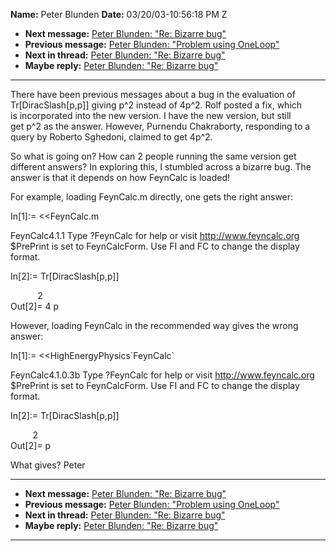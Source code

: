 **Name:** Peter Blunden
**Date:** 03/20/03-10:56:18 PM Z

  - **Next message:** [Peter Blunden: "Re: Bizarre bug"](0121.html)
  - **Previous message:** [Peter Blunden: "Problem using
    OneLoop"](0119.html)
  - **Next in thread:** [Peter Blunden: "Re: Bizarre bug"](0121.html)
  - **Maybe reply:** [Peter Blunden: "Re: Bizarre bug"](0121.html)

-----

There have been previous messages about a bug in the evaluation of  
Tr[DiracSlash[p,p]] giving p^2 instead of 4p^2. Rolf
posted a fix, which  
is incorporated into the new version. I have the new version, but
still  
get p^2 as the answer. However, Purnendu Chakraborty, responding to a  
query by Roberto Sghedoni, claimed to get 4p^2.  

So what is going on? How can 2 people running the same version get  
different answers? In exploring this, I stumbled across a bizarre bug.
The  
answer is that it depends on how FeynCalc is loaded\!  

For example, loading FeynCalc.m directly, one gets the right answer:  

In[1]:= \<\<FeynCalc.m  

FeynCalc4.1.1 Type ?FeynCalc for help or visit
<http://www.feyncalc.org>  
$PrePrint is set to FeynCalcForm. Use FI and FC to change the display  
format.  

In[2]:= Tr[DiracSlash[p,p]]  

           2  
Out[2]= 4 p  

However, loading FeynCalc in the recommended way gives the wrong
answer:  

In[1]:= \<\<HighEnergyPhysics\`FeynCalc\`  

FeynCalc4.1.0.3b Type ?FeynCalc for help or visit
<http://www.feyncalc.org>  
$PrePrint is set to FeynCalcForm. Use FI and FC to change the display  
format.  

In[2]:= Tr[DiracSlash[p,p]]  

         2  
Out[2]= p  

What gives? Peter  

-----

  - **Next message:** [Peter Blunden: "Re: Bizarre bug"](0121.html)
  - **Previous message:** [Peter Blunden: "Problem using
    OneLoop"](0119.html)
  - **Next in thread:** [Peter Blunden: "Re: Bizarre bug"](0121.html)
  - **Maybe reply:** [Peter Blunden: "Re: Bizarre bug"](0121.html)

-----

